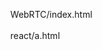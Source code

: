 
<style>
    ul li{
        list-style: none;
    }
    a{
        text-decoration: none;
    }
</style>
<ul><li><a href="WebRTC/index.html">WebRTC/index.html</a></li><br /><li><a href="react/a.html">react/a.html</a></li></ul>
